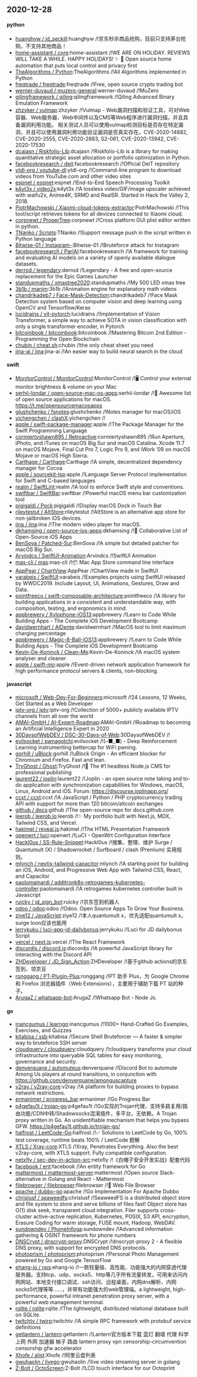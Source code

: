## 2020-12-28

#### python
* [huanghyw / jd_seckill](https://github.com/huanghyw/jd_seckill):huanghyw /!京东秒杀商品抢购，目前只支持茅台抢购，不支持其他商品！
* [home-assistant / core](https://github.com/home-assistant/core):home-assistant /!WE ARE ON HOLIDAY. REVIEWS WILL TAKE A WHILE. HAPPY HOLIDAYS!
✨
🏡
Open source home automation that puts local control and privacy first
* [TheAlgorithms / Python](https://github.com/TheAlgorithms/Python):TheAlgorithms /!All Algorithms implemented in Python
* [freqtrade / freqtrade](https://github.com/freqtrade/freqtrade):freqtrade /!Free, open source crypto trading bot
* [werner-duvaud / muzero-general](https://github.com/werner-duvaud/muzero-general):werner-duvaud /!MuZero
* [qilingframework / qiling](https://github.com/qilingframework/qiling):qilingframework /!Qiling Advanced Binary Emulation Framework
* [zhzyker / vulmap](https://github.com/zhzyker/vulmap):zhzyker /!Vulmap - Web漏洞扫描和验证工具，可对Web容器、Web服务器、Web中间件以及CMS等Web程序进行漏洞扫描，并且具备漏洞利用功能。 相关测试人员可以使用vulmap检测目标是否存在特定漏洞，并且可以使用漏洞利用功能验证漏洞是否真实存在。CVE-2020-14882, CVE-2020-2555, CVE-2020-2883, S2-061, CVE-2020-13942, CVE-2020-17530
* [dcajasn / Riskfolio-Lib](https://github.com/dcajasn/Riskfolio-Lib):dcajasn /!Riskfolio-Lib is a library for making quantitative strategic asset allocation or portfolio optimization in Python.
* [facebookresearch / deit](https://github.com/facebookresearch/deit):facebookresearch /!Official DeiT repository
* [ytdl-org / youtube-dl](https://github.com/ytdl-org/youtube-dl):ytdl-org /!Command-line program to download videos from YouTube.com and other video sites
* [espnet / espnet](https://github.com/espnet/espnet):espnet /!End-to-End Speech Processing Toolkit
* [k4yt3x / video2x](https://github.com/k4yt3x/video2x):k4yt3x /!A lossless video/GIF/image upscaler achieved with waifu2x, Anime4K, SRMD and RealSR. Started in Hack the Valley 2, 2018.
* [PiotrMachowski / Xiaomi-cloud-tokens-extractor](https://github.com/PiotrMachowski/Xiaomi-cloud-tokens-extractor):PiotrMachowski /!This tool/script retrieves tokens for all devices connected to Xiaomi cloud.
* [corpnewt / ProperTree](https://github.com/corpnewt/ProperTree):corpnewt /!Cross platform GUI plist editor written in python.
* [TNanko / Scripts](https://github.com/TNanko/Scripts):TNanko /!Support message push in the script written in Python language
* [Bitwise-01 / Instagram-](https://github.com/Bitwise-01/Instagram-):Bitwise-01 /!Bruteforce attack for Instagram
* [facebookresearch / ParlAI](https://github.com/facebookresearch/ParlAI):facebookresearch /!A framework for training and evaluating AI models on a variety of openly available dialogue datasets.
* [derrod / legendary](https://github.com/derrod/legendary):derrod /!Legendary - A free and open-source replacement for the Epic Games Launcher
* [standupmaths / xmastree2020](https://github.com/standupmaths/xmastree2020):standupmaths /!My 500 LED xmas tree
* [3b1b / manim](https://github.com/3b1b/manim):3b1b /!Animation engine for explanatory math videos
* [chandrikadeb7 / Face-Mask-Detection](https://github.com/chandrikadeb7/Face-Mask-Detection):chandrikadeb7 /!Face Mask Detection system based on computer vision and deep learning using OpenCV and Tensorflow/Keras
* [lucidrains / vit-pytorch](https://github.com/lucidrains/vit-pytorch):lucidrains /!Implementation of Vision Transformer, a simple way to achieve SOTA in vision classification with only a single transformer encoder, in Pytorch
* [bitcoinbook / bitcoinbook](https://github.com/bitcoinbook/bitcoinbook):bitcoinbook /!Mastering Bitcoin 2nd Edition - Programming the Open Blockchain
* [chubin / cheat.sh](https://github.com/chubin/cheat.sh):chubin /!the only cheat sheet you need
* [jina-ai / jina](https://github.com/jina-ai/jina):jina-ai /!An easier way to build neural search in the cloud

#### swift
* [MonitorControl / MonitorControl](https://github.com/MonitorControl/MonitorControl):MonitorControl /!🖥
Control your external monitor brightness & volume on your Mac
* [serhii-londar / open-source-mac-os-apps](https://github.com/serhii-londar/open-source-mac-os-apps):serhii-londar /!🚀
Awesome list of open source applications for macOS. https://t.me/opensourcemacosapps
* [glushchenko / fsnotes](https://github.com/glushchenko/fsnotes):glushchenko /!Notes manager for macOS/iOS
* [yichengchen / clashX](https://github.com/yichengchen/clashX):yichengchen /!
* [apple / swift-package-manager](https://github.com/apple/swift-package-manager):apple /!The Package Manager for the Swift Programming Language
* [cormiertyshawn895 / Retroactive](https://github.com/cormiertyshawn895/Retroactive):cormiertyshawn895 /!Run Aperture, iPhoto, and iTunes on macOS Big Sur and macOS Catalina. Xcode 11.7 on macOS Mojave. Final Cut Pro 7, Logic Pro 9, and iWork ’09 on macOS Mojave or macOS High Sierra.
* [Carthage / Carthage](https://github.com/Carthage/Carthage):Carthage /!A simple, decentralized dependency manager for Cocoa
* [apple / sourcekit-lsp](https://github.com/apple/sourcekit-lsp):apple /!Language Server Protocol implementation for Swift and C-based languages
* [realm / SwiftLint](https://github.com/realm/SwiftLint):realm /!A tool to enforce Swift style and conventions.
* [swiftbar / SwiftBar](https://github.com/swiftbar/SwiftBar):swiftbar /!Powerful macOS menu bar customization tool
* [pigigaldi / Pock](https://github.com/pigigaldi/Pock):pigigaldi /!Display macOS Dock in Touch Bar
* [rileytestut / AltStore](https://github.com/rileytestut/AltStore):rileytestut /!AltStore is an alternative app store for non-jailbroken iOS devices.
* [iina / iina](https://github.com/iina/iina):iina /!The modern video player for macOS.
* [dkhamsing / open-source-ios-apps](https://github.com/dkhamsing/open-source-ios-apps):dkhamsing /!📱
Collaborative List of Open-Source iOS Apps
* [BenSova / Patched-Sur](https://github.com/BenSova/Patched-Sur):BenSova /!A simple but detailed patcher for macOS Big Sur.
* [Arvindcs / SwiftUI-Animation](https://github.com/Arvindcs/SwiftUI-Animation):Arvindcs /!SwiftUI Animation
* [mas-cli / mas](https://github.com/mas-cli/mas):mas-cli /!📦
Mac App Store command line interface
* [AppPear / ChartView](https://github.com/AppPear/ChartView):AppPear /!ChartView made in SwiftUI
* [varabeis / SwiftUI](https://github.com/varabeis/SwiftUI):varabeis /!Examples projects using SwiftUI released by WWDC2019. Include Layout, UI, Animations, Gestures, Draw and Data.
* [pointfreeco / swift-composable-architecture](https://github.com/pointfreeco/swift-composable-architecture):pointfreeco /!A library for building applications in a consistent and understandable way, with composition, testing, and ergonomics in mind.
* [appbrewery / Xylophone-iOS13](https://github.com/appbrewery/Xylophone-iOS13):appbrewery /!Learn to Code While Building Apps - The Complete iOS Development Bootcamp
* [davidwernhart / AlDente](https://github.com/davidwernhart/AlDente):davidwernhart /!MacOS tool to limit maximum charging percentage
* [appbrewery / Magic-8-Ball-iOS13](https://github.com/appbrewery/Magic-8-Ball-iOS13):appbrewery /!Learn to Code While Building Apps - The Complete iOS Development Bootcamp
* [Kevin-De-Koninck / Clean-Me](https://github.com/Kevin-De-Koninck/Clean-Me):Kevin-De-Koninck /!A macOS system analyser and cleaner
* [apple / swift-nio](https://github.com/apple/swift-nio):apple /!Event-driven network application framework for high performance protocol servers & clients, non-blocking.

#### javascript
* [microsoft / Web-Dev-For-Beginners](https://github.com/microsoft/Web-Dev-For-Beginners):microsoft /!24 Lessons, 12 Weeks, Get Started as a Web Developer
* [iptv-org / iptv](https://github.com/iptv-org/iptv):iptv-org /!Collection of 5000+ publicly available IPTV channels from all over the world
* [AMAI-GmbH / AI-Expert-Roadmap](https://github.com/AMAI-GmbH/AI-Expert-Roadmap):AMAI-GmbH /!Roadmap to becoming an Artificial Intelligence Expert in 2020
* [30DaysofWebDEV / DSC-30-Days-of-Web](https://github.com/30DaysofWebDEV/DSC-30-Days-of-Web):30DaysofWebDEV /!
* [evilsocket / pwnagotchi](https://github.com/evilsocket/pwnagotchi):evilsocket /!(⌐■_■) - Deep Reinforcement Learning instrumenting bettercap for WiFi pwning.
* [gorhill / uBlock](https://github.com/gorhill/uBlock):gorhill /!uBlock Origin - An efficient blocker for Chromium and Firefox. Fast and lean.
* [TryGhost / Ghost](https://github.com/TryGhost/Ghost):TryGhost /!👻
The #1 headless Node.js CMS for professional publishing
* [laurent22 / joplin](https://github.com/laurent22/joplin):laurent22 /!Joplin - an open source note taking and to-do application with synchronization capabilities for Windows, macOS, Linux, Android and iOS. Forum: https://discourse.joplinapp.org/
* [ccxt / ccxt](https://github.com/ccxt/ccxt):ccxt /!A JavaScript / Python / PHP cryptocurrency trading API with support for more than 120 bitcoin/altcoin exchanges
* [github / docs](https://github.com/github/docs):github /!The open-source repo for docs.github.com
* [leerob / leerob.io](https://github.com/leerob/leerob.io):leerob /!✨
My portfolio built with Next.js, MDX, Tailwind CSS, and Vercel.
* [hakimel / reveal.js](https://github.com/hakimel/reveal.js):hakimel /!The HTML Presentation Framework
* [openwrt / luci](https://github.com/openwrt/luci):openwrt /!LuCI - OpenWrt Configuration Interface
* [Hackl0us / SS-Rule-Snippet](https://github.com/Hackl0us/SS-Rule-Snippet):Hackl0us /!搜集、整理、维护 Surge / Quantumult (X) / Shadowrocket / Surfboard / clash (Premium) 实用规则。
* [mlynch / nextjs-tailwind-capacitor](https://github.com/mlynch/nextjs-tailwind-capacitor):mlynch /!A starting point for building an iOS, Android, and Progressive Web App with Tailwind CSS, React, and Capacitor
* [paolomainardi / additronk8s-retrogames-kubernetes-controller](https://github.com/paolomainardi/additronk8s-retrogames-kubernetes-controller):paolomainardi /!A retrogames kubernetes controller built in Javascript
* [ruicky / jd_sign_bot](https://github.com/ruicky/jd_sign_bot):ruicky /!京东签到机器人
* [odoo / odoo](https://github.com/odoo/odoo):odoo /!Odoo. Open Source Apps To Grow Your Business.
* [ziye12 / JavaScript](https://github.com/ziye12/JavaScript):ziye12 /!本人quantumult x，优先适配quantumult x， surge loon应该也能用
* [jerrykuku / luci-app-jd-dailybonus](https://github.com/jerrykuku/luci-app-jd-dailybonus):jerrykuku /!Luci for JD dailybonus Script
* [vercel / next.js](https://github.com/vercel/next.js):vercel /!The React Framework
* [discordjs / discord.js](https://github.com/discordjs/discord.js):discordjs /!A powerful JavaScript library for interacting with the Discord API
* [ZHDeveloper / JD_Sign_Action](https://github.com/ZHDeveloper/JD_Sign_Action):ZHDeveloper /!基于github actions的京东签到、领京豆
* [ronggang / PT-Plugin-Plus](https://github.com/ronggang/PT-Plugin-Plus):ronggang /!PT 助手 Plus，为 Google Chrome 和 Firefox 浏览器插件（Web Extensions），主要用于辅助下载 PT 站的种子。
* [ArugaZ / whatsapp-bot](https://github.com/ArugaZ/whatsapp-bot):ArugaZ /!Whatsapp Bot - Node Js.

#### go
* [inancgumus / learngo](https://github.com/inancgumus/learngo):inancgumus /!1000+ Hand-Crafted Go Examples, Exercises, and Quizzes
* [kitabisa / ssb](https://github.com/kitabisa/ssb):kitabisa /!Secure Shell Bruteforcer — A faster & simpler way to bruteforce SSH server
* [cloudquery / cloudquery](https://github.com/cloudquery/cloudquery):cloudquery /!cloudquery transforms your cloud infrastructure into queryable SQL tables for easy monitoring, governance and security.
* [denverquane / automuteus](https://github.com/denverquane/automuteus):denverquane /!Discord Bot to automute Among Us players at round transitions, in conjunction with https://github.com/denverquane/amonguscapture
* [v2ray / v2ray-core](https://github.com/v2ray/v2ray-core):v2ray /!A platform for building proxies to bypass network restrictions.
* [ermanimer / progress_bar](https://github.com/ermanimer/progress_bar):ermanimer /!Go Progress Bar
* [p4gefau1t / trojan-go](https://github.com/p4gefau1t/trojan-go):p4gefau1t /!Go实现的Trojan代理，支持多路复用/路由功能/CDN中转/Shadowsocks混淆插件，多平台，无依赖。A Trojan proxy written in Go. An unidentifiable mechanism that helps you bypass GFW. https://p4gefau1t.github.io/trojan-go/
* [halfrost / LeetCode-Go](https://github.com/halfrost/LeetCode-Go):halfrost /!✅
Solutions to LeetCode by Go, 100% test coverage, runtime beats 100% / LeetCode 题解
* [XTLS / Xray-core](https://github.com/XTLS/Xray-core):XTLS /!Xray, Penetrates Everything. Also the best v2ray-core, with XTLS support. Fully compatible configuration.
* [netxfly / sec-dev-in-action-src](https://github.com/netxfly/sec-dev-in-action-src):netxfly /!《白帽子安全开发实战》配套代码
* [facebook / ent](https://github.com/facebook/ent):facebook /!An entity framework for Go
* [mattermost / mattermost-server](https://github.com/mattermost/mattermost-server):mattermost /!Open source Slack-alternative in Golang and React - Mattermost
* [filebrowser / filebrowser](https://github.com/filebrowser/filebrowser):filebrowser /!📂
Web File Browser
* [apache / dubbo-go](https://github.com/apache/dubbo-go):apache /!Go Implementation For Apache Dubbo
* [chrislusf / seaweedfs](https://github.com/chrislusf/seaweedfs):chrislusf /!SeaweedFS is a distributed object store and file system to store and serve billions of files fast! Object store has O(1) disk seek, transparent cloud integration. Filer supports cross-cluster active-active replication, Kubernetes, POSIX, S3 API, encryption, Erasure Coding for warm storage, FUSE mount, Hadoop, WebDAV.
* [sundowndev / PhoneInfoga](https://github.com/sundowndev/PhoneInfoga):sundowndev /!Advanced information gathering & OSINT framework for phone numbers
* [DNSCrypt / dnscrypt-proxy](https://github.com/DNSCrypt/dnscrypt-proxy):DNSCrypt /!dnscrypt-proxy 2 - A flexible DNS proxy, with support for encrypted DNS protocols.
* [photoprism / photoprism](https://github.com/photoprism/photoprism):photoprism /!Personal Photo Management powered by Go and Google TensorFlow
* [ehang-io / nps](https://github.com/ehang-io/nps):ehang-io /!一款轻量级、高性能、功能强大的内网穿透代理服务器。支持tcp、udp、socks5、http等几乎所有流量转发，可用来访问内网网站、本地支付接口调试、ssh访问、远程桌面，内网dns解析、内网socks5代理等等……，并带有功能强大的web管理端。a lightweight, high-performance, powerful intranet penetration proxy server, with a powerful web management terminal.
* [rqlite / rqlite](https://github.com/rqlite/rqlite):rqlite /!The lightweight, distributed relational database built on SQLite.
* [twitchtv / twirp](https://github.com/twitchtv/twirp):twitchtv /!A simple RPC framework with protobuf service definitions
* [getlantern / lantern](https://github.com/getlantern/lantern):getlantern /!Lantern官方版本下载 蓝灯 翻墙 代理 科学上网 外网 加速器 梯子 路由 lantern proxy vpn censorship-circumvention censorship gfw accelerator
* [Xhofe / alist](https://github.com/Xhofe/alist):Xhofe /!阿里云盘列表
* [gwuhaolin / livego](https://github.com/gwuhaolin/livego):gwuhaolin /!live video streaming server in golang
* [Z-Bolt / OctoScreen](https://github.com/Z-Bolt/OctoScreen):Z-Bolt /!LCD touch interface for our Octoprint
